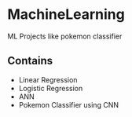 # MachineLearning
ML Projects like pokemon classifier
## Contains
  - Linear Regression
  - Logistic Regression
  - ANN
  - Pokemon Classifier using CNN

